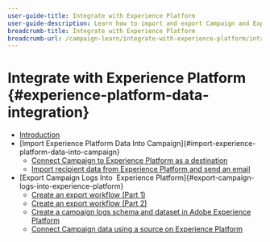 ```yaml
---
user-guide-title: Integrate with Experience Platform
user-guide-description: Learn how to import and export Campaign and Experience Cloud data, allowing for the communication between the two solutions.
breadcrumb-title: Integrate with Experience Platform
breadcrumb-url: /campaign-learn/integrate-with-experience-platform/introduction.html
---
```


# Integrate with Experience Platform {#experience-platform-data-integration}

+ [Introduction](/help/tutorial-integrate-with-experience-platform/introduction.md)
+ [Import Experience Platform Data Into Campaign]{#import-experience-platform-data-into-campaign}
  + [Connect Campaign to Experience Platform as a destination](/help/tutorial-integrate-with-experience-platform/connect-campaign-to-experience-platform-as-destination.md)
  + [Import recipient data from Experience Platform and send an email](/help/tutorial-integrate-with-experience-platform/import-recipient-data-from-platform.md)
+ [Export Campaign Logs Into  Experience Platform]{#export-campaign-logs-into-experience-platform}
  + [Create an export workflow (Part 1)](/help/tutorial-integrate-with-experience-platform/workflow-to-find-last-modified-date.md)
  + [Create an export workflow (Part 2)](/help/tutorial-integrate-with-experience-platform/extract-format-save-data-to-external-account.md)
  + [Create a campaign logs schema and dataset in Adobe Experience Platform](/help/tutorial-integrate-with-experience-platform/create-a-campaign-logs-schema-and-dataset-in-experience-platform.md)
  + [Connect Campaign data using a source on Experience Platform](/help/tutorial-integrate-with-experience-platform/connect-campaign-data-using-s3-as-source-on-platform.md)
